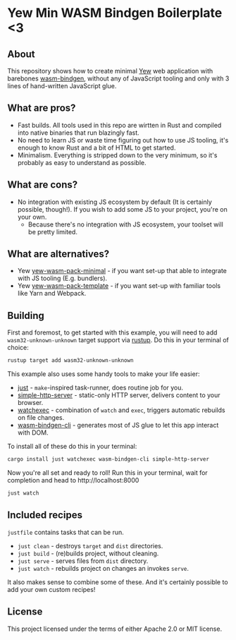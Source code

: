 Yew Min WASM Bindgen Boilerplate <3
===================================

[yew]: https://yew.rs
[wasm-bindgen]: https://crates.io/crates/wasm-bindgen
[wasm-bindgen-cli]: https://crates.io/crates/wasm-bindgen-cli
[watchexec]: https://crates.io/crates/watchexec
[miniserve]: https://crates.io/crates/miniserve
[simple-http-server]: https://crates.io/crates/simple-http-server
[rustup]: https://rustup.rs/
[just]: https://crates.io/crates/just
[yew-wasm-pack-template]: https://github.com/yewstack/yew-wasm-pack-template
[yew-wasm-pack-minimal]: https://github.com/yewstack/yew-wasm-pack-minimal

## About

This repository shows how to create minimal [Yew][yew] web application with barebones [wasm-bindgen][wasm-bindgen], without any of JavaScript tooling and only with 3 lines of hand-written JavaScript glue.

## What are pros?

- Fast builds. All tools used in this repo are wirtten in Rust and compiled into native binaries that run blazingly fast.
- No need to learn JS or waste time figuring out how to use JS tooling, it's enough to know Rust and a bit of HTML to get started.
- Minimalism. Everything is stripped down to the very minimum, so it's probably as easy to understand as possible.

## What are cons?

- No integration with existing JS ecosystem by default (It is certainly possible, though!). If you wish to add some JS to your project, you're on your own.
  - Because there's no integration with JS ecosystem, your toolset will be pretty limited.

## What are alternatives?

- Yew [yew-wasm-pack-minimal] - if you want set-up that able to integrate with JS tooling (E.g. bundlers).
- Yew [yew-wasm-pack-template] - if you want set-up with familiar tools like Yarn and Webpack.

## Building

First and foremost, to get started with this example, you will need to add `wasm32-unknown-unknown` target support via [rustup]. Do this in your terminal of choice:
```sh
rustup target add wasm32-unknown-unknown
```

This example also uses some handy tools to make your life easier:

- [just] - `make`-inspired task-runner, does routine job for you.
- [simple-http-server] - static-only HTTP server, delivers content to your browser.
- [watchexec] - combination of `watch` and `exec`, triggers automatic rebuilds on file changes.
- [wasm-bindgen-cli] - generates most of JS glue to let this app interact with DOM.

To install all of these do this in your terminal:
```sh
cargo install just watchexec wasm-bindgen-cli simple-http-server
```
Now you're all set and ready to roll! Run this in your terminal, wait for completion and head to http://localhost:8000
```sh
just watch
```

## Included recipes

`justfile` contains tasks that can be run.

- `just clean` - destroys `target` and `dist` directories.
- `just build` - (re)builds project, without cleaning.
- `just serve` - serves files from `dist` directory.
- `just watch` - rebuilds project on changes an invokes `serve`.

It also makes sense to combine some of these. And it's certainly possible to add your own custom recipes!

## License

This project licensed under the terms of either Apache 2.0 or MIT license.
